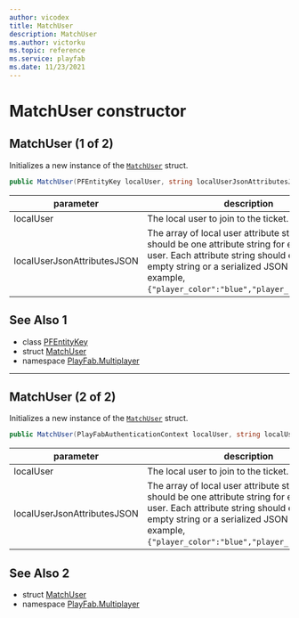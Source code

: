 ```yaml
---
author: vicodex
title: MatchUser
description: MatchUser
ms.author: victorku
ms.topic: reference
ms.service: playfab
ms.date: 11/23/2021
---
```


# MatchUser constructor
## MatchUser (1 of 2)

Initializes a new instance of the [`MatchUser`](../MatchUser.md) struct.

```csharp
public MatchUser(PFEntityKey localUser, string localUserJsonAttributesJSON)
```

| parameter | description |
| --- | --- |
| localUser | The local user to join to the ticket. |
| localUserJsonAttributesJSON | The array of local user attribute strings. There should be one attribute string for each local user. Each attribute string should either be an empty string or a serialized JSON object. For example, `{"player_color":"blue","player_role":"tank"}`. |

## See Also 1

* class [PFEntityKey](../PFEntityKey.md)
* struct [MatchUser](../MatchUser.md)
* namespace [PlayFab.Multiplayer](../../PlayFabMultiplayerSDK.md)

---

## MatchUser (2 of 2)

Initializes a new instance of the [`MatchUser`](../MatchUser.md) struct.

```csharp
public MatchUser(PlayFabAuthenticationContext localUser, string localUserJsonAttributesJSON)
```

| parameter | description |
| --- | --- |
| localUser | The local user to join to the ticket. |
| localUserJsonAttributesJSON | The array of local user attribute strings. There should be one attribute string for each local user. Each attribute string should either be an empty string or a serialized JSON object. For example, `{"player_color":"blue","player_role":"tank"}`. |

## See Also 2

* struct [MatchUser](../MatchUser.md)
* namespace [PlayFab.Multiplayer](../../PlayFabMultiplayerSDK.md)

